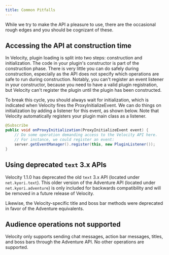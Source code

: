 ```yaml
---
title: Common Pitfalls
---
```


While we try to make the API a pleasure to use, there are the occasional rough edges
and you should be cognizant of these.

## Accessing the API at construction time

In Velocity, plugin loading is split into two steps: construction and initialization. The code in your plugin's
constructor is part of the construction phase. There is very little you can do safely during construction, especially as
the API does not specify which operations are safe to run during construction. Notably, you can't register an event
listener in your constructor, because you need to have a valid plugin registration, but Velocity can't register the
plugin until the plugin has been constructed.

To break this cycle, you should always wait for initialization, which is indicated when Velocity fires the ProxyInitializeEvent.
We can do things on initialization by adding a listener for this event, as shown below. Note that Velocity automatically
registers your plugin main class as a listener.

```java
@Subscribe
public void onProxyInitialization(ProxyInitializeEvent event) {
    // Do some operation demanding access to the Velocity API here.
    // For instance, we could register an event:
    server.getEventManager().register(this, new PluginListener());
}
```

## Using deprecated `text` 3.x APIs

Velocity 1.1.0 has deprecated the old `text` 3.x API (located under `net.kyori.text`).
This older version of the Adventure API (located under `net.kyori.adventure`) is only
included for backwards compatibility and will be removed in a future release of Velocity.

Likewise, the Velocity-specific title and boss bar methods were deprecated in favor of
the Adventure equivalents.

## Audience operations not supported

Velocity only supports sending chat messages, action bar messages, titles, and boss bars
through the Adventure API. No other operations are supported.